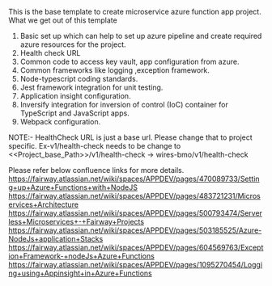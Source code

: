 ﻿This is the base template to create microservice azure function app project.
What we get out of this template
1) Basic set up which can help to set up azure pipeline and create required azure resources for the project.
2) Health check URL
3) Common code to access key vault, app configuration from azure.
4) Common frameworks like logging ,exception framework.
5) Node-typescript coding standards.
6) Jest framework integration for unit testing.
7) Application insight configuration.
8) Inversify integration for inversion of control (IoC) container for TypeScript and JavaScript apps.
9) Webpack configuration.

NOTE:- HealthCheck URL is just a base url. Please change that to project specific.
Ex-v1/health-check needs to be change to <<Project_base_Path>>/v1/health-check -> wires-bmo/v1/health-check

Please refer below confluence links for more details.
https://fairway.atlassian.net/wiki/spaces/APPDEV/pages/470089733/Setting+up+Azure+Functions+with+NodeJS
https://fairway.atlassian.net/wiki/spaces/APPDEV/pages/483721231/Microservices+Architecture
https://fairway.atlassian.net/wiki/spaces/APPDEV/pages/500793474/Serverless+Microservices+-+Fairway+Projects
https://fairway.atlassian.net/wiki/spaces/APPDEV/pages/503185525/Azure-NodeJs+application+Stacks
https://fairway.atlassian.net/wiki/spaces/APPDEV/pages/604569763/Exception+Framework-+nodeJs+Azure+Functions
https://fairway.atlassian.net/wiki/spaces/APPDEV/pages/1095270454/Logging+using+Appinsight+in+Azure+Functions


